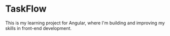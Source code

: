 # TaskFlow
This is my learning project for Angular, where I'm building and improving my skills in front-end development.
